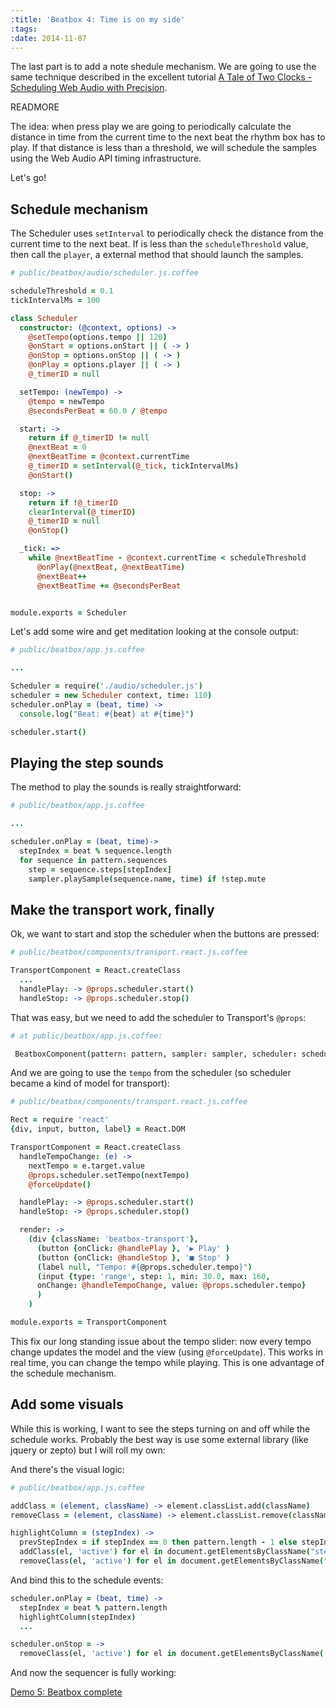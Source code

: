 ```yaml
---
:title: 'Beatbox 4: Time is on my side'
:tags:
:date: 2014-11-07
---
```

The last part is to add a note shedule mechanism. We are going to use the same technique described in the excellent tutorial [A Tale of Two Clocks - Scheduling Web Audio with Precision](http://www.html5rocks.com/en/tutorials/audio/scheduling).

READMORE


The idea: when press play we are going to periodically calculate the distance in time from the current time to the next beat the rhythm box has to play. If that distance is less than a threshold, we will schedule the samples using the Web Audio API timing infrastructure.

Let's go!

## Schedule mechanism

The Scheduler uses `setInterval` to periodically check the distance from the current time to the next beat. If is less than the `scheduleThreshold` value, then call the `player`, a external method that should launch the samples.

~~~coffee
# public/beatbox/audio/scheduler.js.coffee

scheduleThreshold = 0.1
tickIntervalMs = 100

class Scheduler
  constructor: (@context, options) ->
    @setTempo(options.tempo || 120)
    @onStart = options.onStart || ( -> )
    @onStop = options.onStop || ( -> )
    @onPlay = options.player || ( -> )
    @_timerID = null

  setTempo: (newTempo) ->
    @tempo = newTempo
    @secondsPerBeat = 60.0 / @tempo

  start: ->
    return if @_timerID != null
    @nextBeat = 0
    @nextBeatTime = @context.currentTime
    @_timerID = setInterval(@_tick, tickIntervalMs)
    @onStart()

  stop: ->
    return if !@_timerID
    clearInterval(@_timerID)
    @_timerID = null
    @onStop()

  _tick: =>
    while @nextBeatTime - @context.currentTime < scheduleThreshold
      @onPlay(@nextBeat, @nextBeatTime)
      @nextBeat++
      @nextBeatTime += @secondsPerBeat


module.exports = Scheduler
~~~

Let's add some wire and get meditation looking at the console output:

~~~coffee
# public/beatbox/app.js.coffee

...

Scheduler = require('./audio/scheduler.js')
scheduler = new Scheduler context, time: 110)
scheduler.onPlay = (beat, time) ->
  console.log("Beat: #{beat} at #{time}")

scheduler.start()
~~~

## Playing the step sounds

The method to play the sounds is really straightforward:

~~~coffee
# public/beatbox/app.js.coffee

...

scheduler.onPlay = (beat, time)->
  stepIndex = beat % sequence.length
  for sequence in pattern.sequences
    step = sequence.steps[stepIndex]
    sampler.playSample(sequence.name, time) if !step.mute
~~~


## Make the transport work, finally

Ok, we want to start and stop the scheduler when the buttons are pressed:

~~~coffee
# public/beatbox/components/transport.react.js.coffee

TransportComponent = React.createClass
  ...
  handlePlay: -> @props.scheduler.start()
  handleStop: -> @props.scheduler.stop()
~~~

That was easy, but we need to add the scheduler to Transport's `@props`:

~~~coffee
# at public/beatbox/app.js.coffee:

 BeatboxComponent(pattern: pattern, sampler: sampler, scheduler: scheduler)
~~~

And we are going to use the `tempo` from the scheduler (so scheduler became a kind of model for transport):

~~~coffee
# public/beatbox/components/transport.react.js.coffee

Rect = require 'react'
{div, input, button, label} = React.DOM

TransportComponent = React.createClass
  handleTempoChange: (e) ->
    nextTempo = e.target.value
    @props.scheduler.setTempo(nextTempo)
    @forceUpdate()

  handlePlay: -> @props.scheduler.start()
  handleStop: -> @props.scheduler.stop()

  render: ->
    (div {className: 'beatbox-transport'},
      (button {onClick: @handlePlay }, '▶ Play' )
      (button {onClick: @handleStop }, '■ Stop' )
      (label null, "Tempo: #{@props.scheduler.tempo}")
      (input {type: 'range', step: 1, min: 30.0, max: 160,
      onChange: @handleTempoChange, value: @props.scheduler.tempo}
      )
    )

module.exports = TransportComponent
~~~

This fix our long standing issue about the tempo slider: now every tempo change updates the model and the view (using `@forceUpdate`). This works in real time, you can change the tempo while playing. This is one advantage of the schedule mechanism.


## Add some visuals

While this is working, I want to see the steps turning on and off while the schedule works. Probably the best way is use some external library (like jquery or zepto) but I will roll my own:

And there's the visual logic:

~~~coffee
# public/beatbox/app.js.coffee

addClass = (element, className) -> element.classList.add(className)
removeClass = (element, className) -> element.classList.remove(className)

highlightColumn = (stepIndex) ->
  prevStepIndex = if stepIndex == 0 then pattern.length - 1 else stepIndex - 1
  addClass(el, 'active') for el in document.getElementsByClassName("step-#{stepIndex}")
  removeClass(el, 'active') for el in document.getElementsByClassName("step-#{prevStepIndex}")
~~~

And bind this to the schedule events:

~~~coffee
scheduler.onPlay = (beat, time) ->
  stepIndex = beat % pattern.length
  highlightColumn(stepIndex)
  ...

scheduler.onStop = ->
  removeClass(el, 'active') for el in document.getElementsByClassName('step')
~~~

And now the sequencer is fully working:

[Demo 5: Beatbox complete](/beatbox-demo/demo5-complete/index.html)
